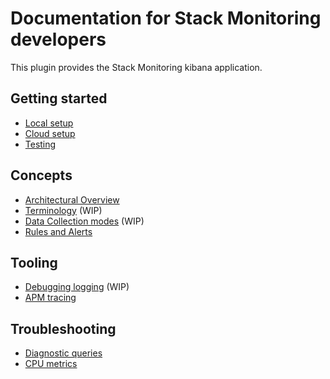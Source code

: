 # Documentation for Stack Monitoring developers

This plugin provides the Stack Monitoring kibana application.

## Getting started
- [Local setup](dev_docs/how_to/local_setup.md)
- [Cloud setup](dev_docs/how_to/cloud_setup.md)
- [Testing](dev_docs/how_to/testing.md)

## Concepts
- [Architectural Overview](dev_docs/reference/architectural_overview.md)
- [Terminology](dev_docs/reference/terminology.md) (WIP)
- [Data Collection modes](dev_docs/reference/data_collection_modes.md) (WIP)
- [Rules and Alerts](dev_docs/reference/rules_alerts.md)

## Tooling
- [Debugging logging](dev_docs/how_to/debug_logging.md) (WIP)
- [APM tracing](dev_docs/how_to/apm_tracing.md)

## Troubleshooting
- [Diagnostic queries](dev_docs/runbook/diagnostic_queries.md)
- [CPU metrics](dev_docs/runbook/cpu_metrics.md)